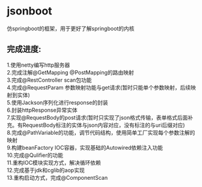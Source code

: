 # jsonboot
仿springboot的框架，用于更好了解springboot的内核

## 完成进度:
1.使用netty编写http服务器 	<br/>
2.完成注解@GetMapping @PostMapping的路由映射 	<br/>
3.完成@RestController scan包功能 	<br/>
4.完成@RequestParam 参数映射功能与get请求(暂时只能单个参数映射，后续映射到实体)	<br/>
5.使用Jackson序列化进行response的封装	<br/>
6.封装httpResponse异常实体    <br/>
7.实现@RequestBody的post请求(暂时只实现了json格式传输，表单格式后面补充。有RequestBody标注的实体与json内容对应，没有标注的与uri后缀对应) <br/>
8.完成@PathVariable的功能，调节代码结构，使用简单工厂实现每个参数注解的映射 <br/>
9.构建beanFactory IOC容器，实现基础的Autowired依赖注入功能  <br/>
10.完成@Qulifier的功能 </br>
11.重构IOC模块实现方式，解决循环依赖 </br>
12.完成基于jdk和cglib的aop实现  </br>
13.重构启动方式，完成@ComponentScan </br>